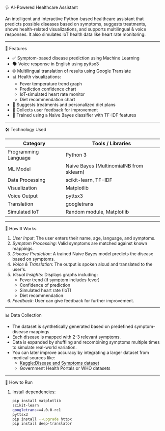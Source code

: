  🩺 AI-Powered Healthcare Assistant

An intelligent and interactive Python-based healthcare assistant that predicts possible diseases based on symptoms, suggests treatments, shows health-related visualizations, and supports multilingual & voice responses. It also simulates IoT health data like heart rate monitoring.

---

 🚀 Features

- ✅ Symptom-based disease prediction using Machine Learning
- 🗣 Voice response in English using pyttsx3
- 🌐 Multilingual translation of results using Google Translate
- 📊 Health visualizations:
  - Fever temperature trend graph
  - Prediction confidence chart
  - IoT-simulated heart rate monitor
  - Diet recommendation chart
- 🥗 Suggests treatments and personalized diet plans
- 🔁 Collects user feedback for improvement
- 🧠 Trained using a Naive Bayes classifier with TF-IDF features

---

 🛠 Technology Used

| Category            | Tools / Libraries                         |
|---------------------|-------------------------------------------|
| Programming Language| Python 3                                  |
| ML Model            | Naive Bayes (MultinomialNB from sklearn)  |
| Data Processing     | scikit-learn, TF-IDF                      |
| Visualization       | Matplotlib                               |
| Voice Output        | pyttsx3                                   |
| Translation         | googletrans                               |
| Simulated IoT       | Random module, Matplotlib                 |

---

 🔄 How It Works

1. *User Input*: The user enters their name, age, language, and symptoms.
2. *Symptom Processing*: Valid symptoms are matched against known mappings.
3. *Disease Prediction*: A trained Naive Bayes model predicts the disease based on symptoms.
4. *Voice & Translation*: The output is spoken aloud and translated to the user's.
5. *Visual Insights*: Displays graphs including:
   - Fever trend (if symptom includes fever)
   - Confidence of prediction
   - Simulated heart rate (IoT)
   - Diet recommendation
6. *Feedback*: User can give feedback for further improvement.

---

 📊 Data Collection

- The dataset is synthetically generated based on predefined symptom-disease mappings.
- Each disease is mapped with 2-3 relevant symptoms.
- Data is expanded by shuffling and recombining symptoms multiple times to simulate real-world variation.
- You can later improve accuracy by integrating a larger dataset from medical sources like:
  - [Kaggle:Disease and Symptoms dataset](https://www.kaggle.com)
  - Government Health Portals or WHO datasets

---

📌 How to Run

1. Install dependencies:
   ```bash
   pip install matplotlib
   scikit-learn
   googletrans==4.0.0-rc1
   pyttsx3
   pip install --upgrade httpx
   pip install deep-translator
